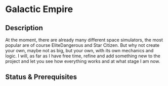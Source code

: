 # Galactic Empire
## Description
At the moment, there are already many different space simulators, the most popular are of course EliteDangerous and Star Citizen. But why not create your own, maybe not as big, but your own, with its own mechanics and logic.
I will, as far as I have free time, refine and add something new to the project and let you see how everything works and at what stage I am now.
## Status & Prerequisites
